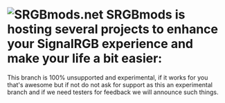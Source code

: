 ![SRGBmods.net](https://srgbmods.net/img/srgbmods-banner.png?v=2022)
**SRGBmods is hosting several projects to enhance your SignalRGB experience and make your life a bit easier:**
===

This branch is 100% unsupported and experimental, if it works for you that's awesome but if not do not ask for support as this an experimental branch and if we need testers for feedback we will announce such things.